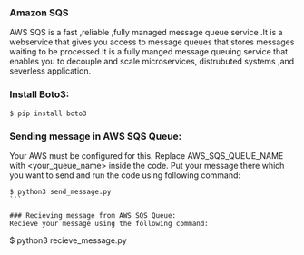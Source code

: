 ### Amazon SQS
AWS SQS is a fast ,reliable ,fully managed message queue service .It is a webservice that gives you access to message queues that stores messages waiting to be processed.It is a fully manged message queuing service that enables you to decouple and scale microservices, distrubuted systems ,and severless application.

### Install Boto3:

`$ pip install boto3`

### Sending message in AWS SQS Queue:
Your AWS must be configured for this. Replace AWS_SQS_QUEUE_NAME with <your_queue_name> inside the code. Put your message there which you want to send and run the code using following command:

````
$ python3 send_message.py
```

### Recieving message from AWS SQS Queue:
Recieve your message using the following command:

````
$ python3 recieve_message.py
```
